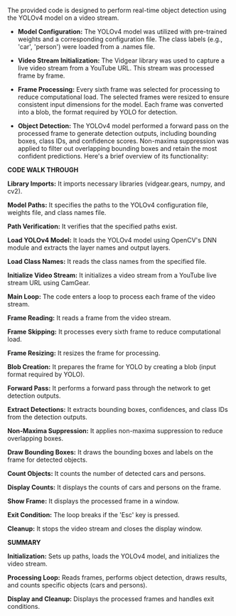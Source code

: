 The provided code is designed to perform real-time object detection using the YOLOv4 model on a video stream. 

+ **Model Configuration:** The YOLOv4 model was utilized with pre-trained weights and a corresponding configuration file. The class labels (e.g., 'car', 'person') were loaded from a .names file.

+ **Video Stream Initialization:** The Vidgear library was used to capture a live video stream from a YouTube URL. This stream was processed frame by frame.

+ **Frame Processing:**
Every sixth frame was selected for processing to reduce computational load.
The selected frames were resized to ensure consistent input dimensions for the model.
Each frame was converted into a blob, the format required by YOLO for detection.

+ **Object Detection:**
The YOLOv4 model performed a forward pass on the processed frame to generate detection outputs, including bounding boxes, class IDs, and confidence scores.
Non-maxima suppression was applied to filter out overlapping bounding boxes and retain the most confident predictions.
Here's a brief overview of its functionality:

**CODE WALK THROUGH**

**Library Imports:** 
  It imports necessary libraries (vidgear.gears, numpy, and cv2).
  
**Model Paths:**
  It specifies the paths to the YOLOv4 configuration file, weights file, and class names file.
  
**Path Verification:**
  It verifies that the specified paths exist.
  
**Load YOLOv4 Model:**
  It loads the YOLOv4 model using OpenCV's DNN module and extracts the layer names and output layers.
  
**Load Class Names:**
  It reads the class names from the specified file.
  
**Initialize Video Stream:** 
  It initializes a video stream from a YouTube live stream URL using CamGear.
  
**Main Loop:**
  The code enters a loop to process each frame of the video stream.
  
**Frame Reading:** 
  It reads a frame from the video stream.
  
**Frame Skipping:** 
  It processes every sixth frame to reduce computational load.
  
**Frame Resizing:** 
  It resizes the frame for processing.
  
**Blob Creation:** 
  It prepares the frame for YOLO by creating a blob (input format required by YOLO).
  
**Forward Pass:** 
  It performs a forward pass through the network to get detection outputs.
  
**Extract Detections:** 
  It extracts bounding boxes, confidences, and class IDs from the detection outputs.
  
**Non-Maxima Suppression:** 
  It applies non-maxima suppression to reduce overlapping boxes.
  
**Draw Bounding Boxes:** 
  It draws the bounding boxes and labels on the frame for detected objects.
  
**Count Objects:** 
  It counts the number of detected cars and persons.
  
**Display Counts:** 
  It displays the counts of cars and persons on the frame.
  
**Show Frame:** 
  It displays the processed frame in a window.
  
**Exit Condition:** 
  The loop breaks if the 'Esc' key is pressed.
  
**Cleanup:** 
  It stops the video stream and closes the display window.

**SUMMARY**

**Initialization:**
Sets up paths, loads the YOLOv4 model, and initializes the video stream.

**Processing Loop:** 
Reads frames, performs object detection, draws results, and counts specific objects (cars and persons).

**Display and Cleanup:** 
Displays the processed frames and handles exit conditions.
